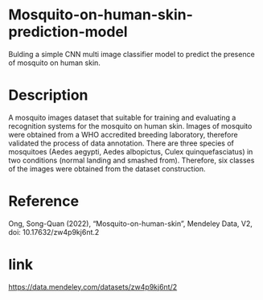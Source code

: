 # Mosquito-on-human-skin-prediction-model
Bulding a simple CNN multi image classifier model to predict the presence of mosquito on human skin.
# Description
A mosquito images dataset that suitable for training and evaluating a recognition systems for the mosquito on human skin. Images of mosquito were obtained from a WHO accredited breeding laboratory, therefore validated the process of data annotation. There are three species of mosquitoes (Aedes aegypti,  Aedes albopictus, Culex quinquefasciatus) in two conditions (normal landing and smashed from). Therefore, six classes of the images were obtained from the dataset construction.
# Reference
Ong, Song-Quan (2022), “Mosquito-on-human-skin”, Mendeley Data, V2, doi: 10.17632/zw4p9kj6nt.2
# link
https://data.mendeley.com/datasets/zw4p9kj6nt/2
